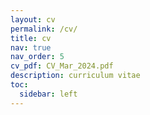 ```yaml
---
layout: cv
permalink: /cv/
title: cv
nav: true
nav_order: 5
cv_pdf: CV_Mar_2024.pdf
description: curriculum vitae
toc:
  sidebar: left
---
```

